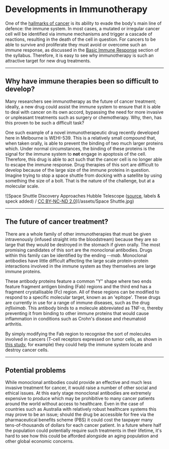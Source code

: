 # Developments in Immunotherapy

One of the [hallmarks of cancer](https://achsc.gitbooks.io/syllabus/1-cancer.html#hallmarks-of-cancer) is its ability to evade the body's main line of defence: the immune system. In most cases, a mutated or irregular cancer cell will be identified via immune mechanisms and trigger a cascade of reactions, resulting in the death of the cell in question. For cancers to be able to survive and proliferate they must avoid or overcome such an immune response, as discussed in the [Basic Immune Response](https://achsc.gitbooks.io/syllabus/1-cancer.html#basic-immune-response) section of the syllabus. Therefore, it is easy to see why immunotherapy is such an attractive target for new drug treatments.

---

## Why have immune therapies been so difficult to develop?

Many researchers see immunotherapy as the future of cancer treatment; ideally, a new drug could assist the immune system to ensure that it is able to deal with cancer on its own accord, bypassing the need for more invasive or unpleasant treatments such as surgery or chemotherapy. Why, then, has this proven to be such a difficult task? 

One such example of a novel immunotherapeutic drug recently developed here in Melbourne is WEHI-539. This is a relatively small compound that, when taken orally, is able to prevent the binding of two much larger proteins which. Under normal circumstances, the binding of these proteins is the signal for the immune system to **not** engage in apoptosis of the cell. Therefore, this drug is able to act such that the cancer cell is no longer able to escape the immune response. Drug therapies of this sort are difficult to develop because of the large size of the immune proteins in question. Imagine trying to stop a space shuttle from docking with a satellite by using something the size of a bolt. That is the nature of the challenge, but at a molecular scale.

![Space Shuttle Discovery Approaches Hubble Telescope (<a href="https://www.flickr.com/photos/loomingma/3076814574/in/photostream/">source</a>, labels & speck added) / <a href="https://creativecommons.org/licenses/by-nc-nd/2.0/">CC BY-NC-ND 2.0</a>](/assets/Space Shuttle.jpg)

---

## The future of cancer treatment?

There are a whole family of other immunotherapies that must be given intravenously (infused straight into the bloodstream) because they are so large that they would be destroyed in the stomach if given orally. The most promising candidates of this sort are the monoclonal antibodies. Drugs within this family can be identified by the ending --*mab*. Monoclonal antibodies have little difficult affecting the large scale protein-protein interactions involved in the immune system as they themselves are large immune proteins.

These antibody proteins feature a common "Y" shape where two ends feature fragment antigen binding (Fab) regions and the third end has a fragment crystallisable (Fc) region. All of these regions can be modified to respond to a specific molecular target, known as an 'epitope'. These drugs are currently in use for a range of immune diseases, such as the  drug *infliximab*. This antibody binds to a molecule abbreviated as TNF-α, thereby preventing it from binding to other immune proteins that would cause inflammation in conditions such as Crohn's disease and rheumatoid arthritis. 

By simply modifying the Fab region to recognise the sort of molecules involved in cancers (T-cell receptors expressed on tumor cells, as shown in <a href="https://www.ncbi.nlm.nih.gov/pmc/articles/PMC3380347/">this study</a>, for example) they could help the immune system locate and destroy cancer cells.

---

## Potential problems

While monoclonal antibodies could provide an effective and much less invasive treatment for cancer, it would raise a number of other social and ethical issues. At this early stage monoclonal antibodies are extremely expensive to produce which may be prohibitive to many cancer patients around the world without access to healthcare. Even in the case of countries such as Australia with relatively robust healthcare systems this may prove to be an issue; should the drug be accessible for free via the pharmaceutical benefits scheme (PBS) it could cost the taxpayer many tens-of-thousands of dollars for each cancer patient. In a future where half the population could potentially require such treatments in their lifetime, it's hard to see how this could be afforded alongside an aging population and other global economic concerns.